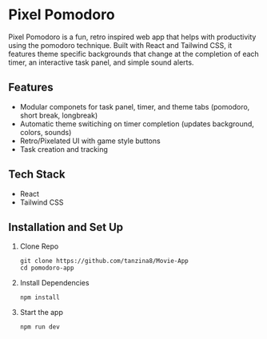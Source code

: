 # Pixel Pomodoro
Pixel Pomodoro is a fun, retro inspired web app that helps with productivity using the pomodoro technique. Built with React and Tailwind CSS, it features theme specific backgrounds that change at the completion of each timer, an interactive task panel, and simple sound alerts.


## Features
- Modular componets for task panel, timer, and theme tabs (pomodoro, short break, longbreak)
- Automatic theme switiching on timer completion (updates background, colors, sounds)
- Retro/Pixelated UI with game style buttons
- Task creation and tracking


## Tech Stack
- React
- Tailwind CSS


## Installation and Set Up
1. Clone Repo
   ```
   git clone https://github.com/tanzina8/Movie-App
   cd pomodoro-app

2. Install Dependencies
   ```
   npm install

3. Start the app 
   ```
   npm run dev
